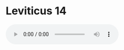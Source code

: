 # Leviticus 14

<audio controls>
  <source src="https://openbible.com/audio/hays/BSB_03_Lev_014_H.mp3" type="audio/mp3" />
  <a href="https://openbible.com/audio/hays/BSB_03_Lev_014_H.mp3" download="https://openbible.com/audio/hays/BSB_03_Lev_014_H.mp3">Download MP3 audio</a>.
</audio>

<!--@include: @/bible/translations/bsb/03_lev/verses/014.md-->